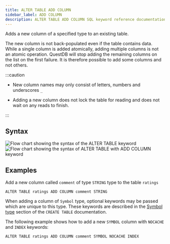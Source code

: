 ```yaml
---
title: ALTER TABLE ADD COLUMN
sidebar_label: ADD COLUMN
description: ALTER TABLE ADD COLUMN SQL keyword reference documentation.
---
```


Adds a new column of a specified type to an existing table.

The new column is not back-populated even if the table contains data. While a
single column is added atomically, adding multiple columns is not an atomic
operation. QuestDB will stop adding the remaining columns on the list on the
first failure. It is therefore possible to add some columns and not others.

:::caution

- New column names may only consist of letters, numbers and underscores `_`

- Adding a new column does not lock the table for reading and does not wait on
  any reads to finish.

:::

## Syntax

![Flow chart showing the syntax of the ALTER TABLE keyword](/img/docs/diagrams/alterTable.svg)
![Flow chart showing the syntax of ALTER TABLE with ADD COLUMN keyword](/img/docs/diagrams/alterTableAddColumn.svg)

## Examples

Add a new column called `comment` of type `STRING` type to the table `ratings`

```questdb-sql title="New column"
ALTER TABLE ratings ADD COLUMN comment STRING
```

When adding a column of `Symbol` type, optional keywords may be passed which are
unique to this type. These keywords are described in the
[Symbol type](/docs/reference/sql/create-table/#symbol) section of the
`CREATE TABLE` documentation.

The following example shows how to add a new
`SYMBOL` column with `NOCACHE` and `INDEX` keywords:

```questdb-sql title="New symbol column"
ALTER TABLE ratings ADD COLUMN comment SYMBOL NOCACHE INDEX
```
